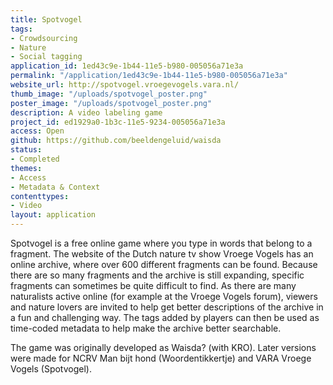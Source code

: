 ```yaml
---
title: Spotvogel
tags:
- Crowdsourcing
- Nature
- Social tagging
application_id: 1ed43c9e-1b44-11e5-b980-005056a71e3a
permalink: "/application/1ed43c9e-1b44-11e5-b980-005056a71e3a"
website_url: http://spotvogel.vroegevogels.vara.nl/
thumb_image: "/uploads/spotvogel_poster.png"
poster_image: "/uploads/spotvogel_poster.png"
description: A video labeling game
project_id: ed1929a0-1b3c-11e5-9234-005056a71e3a
access: Open
github: https://github.com/beeldengeluid/waisda
status:
- Completed
themes:
- Access
- Metadata & Context
contenttypes:
- Video
layout: application
---
```


Spotvogel is a free online game where you type in words that belong to a fragment. The website of the Dutch nature tv show Vroege Vogels has an online archive, where over 600 different fragments can be found. Because there are so many fragments and the archive is still expanding, specific fragments can sometimes be quite difficult to find. As there are many naturalists active online (for example at the Vroege Vogels forum), viewers and nature lovers are invited to help get better descriptions of the archive in a fun and challenging way. The tags added by players can then be used as time-coded metadata to help make the archive better searchable.

The game was originally developed as Waisda? (with KRO). Later versions were made for NCRV Man bijt hond (Woordentikkertje) and VARA Vroege Vogels (Spotvogel).
